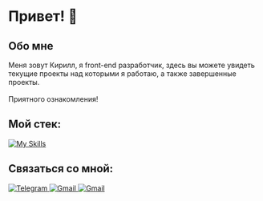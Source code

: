 # Привет! 👋

## Обо мне
Меня зовут Кирилл, я front-end разработчик, здесь вы можете увидеть текущие проекты над которыми я работаю, а также завершенные проекты.
</br>
</br>
Приятного ознакомления!
</br>

## Мой стек:
[![My Skills](https://skillicons.dev/icons?i=html,css,js,typescript,react,nextjs,tailwind)](https://skillicons.dev)

## Связаться со мной:
<a href='https://t.me/+79965003886'>
  <img src='https://img.shields.io/badge/Telegram-blue?logo=telegram&logoColor=white&style=for-the-badge' alt='Telegram'/>
</a>

<a href="https://www.linkedin.com/in/kobykhnov">
  <img src='https://img.shields.io/badge/LinkedIn-0e76a8?logo=linkedin&style=for-the-badge' alt='Gmail'/>
</a>

<a href="mailto:kobykhnov.bl@gmail.com">
  <img src='https://img.shields.io/badge/EMail-red?logo=gmail&logoColor=white&style=for-the-badge' alt='Gmail'/>
</a>

<!--
**daifoll/daifoll** is a ✨ _special_ ✨ repository because its `README.md` (this file) appears on your GitHub profile.

Here are some ideas to get you started:

- 🔭 I’m currently working on ...
- 🌱 I’m currently learning ...
- 👯 I’m looking to collaborate on ...
- 🤔 I’m looking for help with ...
- 💬 Ask me about ...
- 📫 How to reach me: ...
- 😄 Pronouns: ...
- ⚡ Fun fact: ...
-->
